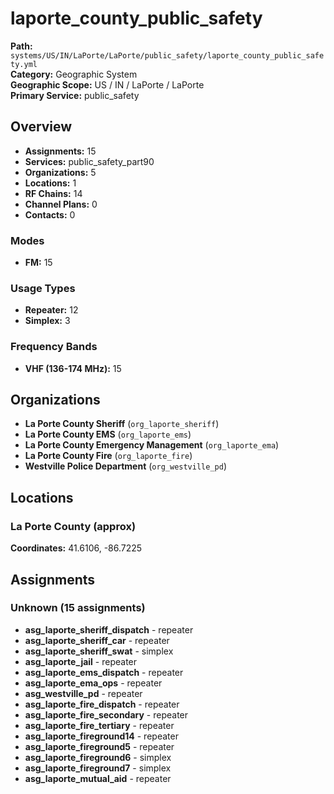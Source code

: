 # laporte_county_public_safety

**Path:** `systems/US/IN/LaPorte/LaPorte/public_safety/laporte_county_public_safety.yml`  
**Category:** Geographic System  
**Geographic Scope:** US / IN / LaPorte / LaPorte  
**Primary Service:** public_safety  

## Overview

- **Assignments:** 15
- **Services:** public_safety_part90
- **Organizations:** 5
- **Locations:** 1
- **RF Chains:** 14
- **Channel Plans:** 0
- **Contacts:** 0

### Modes
- **FM:** 15

### Usage Types
- **Repeater:** 12
- **Simplex:** 3

### Frequency Bands
- **VHF (136-174 MHz):** 15

## Organizations

- **La Porte County Sheriff** (`org_laporte_sheriff`)
- **La Porte County EMS** (`org_laporte_ems`)
- **La Porte County Emergency Management** (`org_laporte_ema`)
- **La Porte County Fire** (`org_laporte_fire`)
- **Westville Police Department** (`org_westville_pd`)

## Locations

### La Porte County (approx)
**Coordinates:** 41.6106, -86.7225

## Assignments

### Unknown (15 assignments)

- **asg_laporte_sheriff_dispatch** - repeater
- **asg_laporte_sheriff_car** - repeater
- **asg_laporte_sheriff_swat** - simplex
- **asg_laporte_jail** - repeater
- **asg_laporte_ems_dispatch** - repeater
- **asg_laporte_ema_ops** - repeater
- **asg_westville_pd** - repeater
- **asg_laporte_fire_dispatch** - repeater
- **asg_laporte_fire_secondary** - repeater
- **asg_laporte_fire_tertiary** - repeater
- **asg_laporte_fireground14** - repeater
- **asg_laporte_fireground5** - repeater
- **asg_laporte_fireground6** - simplex
- **asg_laporte_fireground7** - simplex
- **asg_laporte_mutual_aid** - repeater
